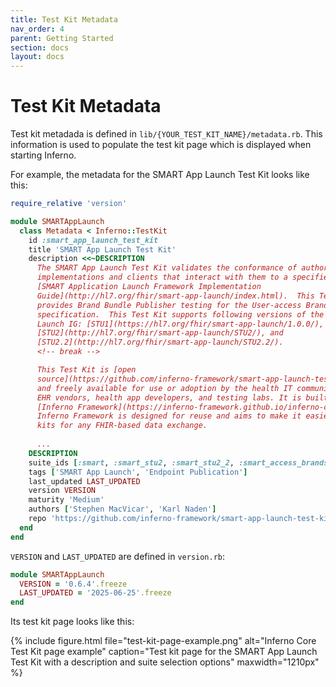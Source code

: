 ```yaml
---
title: Test Kit Metadata
nav_order: 4
parent: Getting Started
section: docs
layout: docs
---
```


# Test Kit Metadata
Test kit metadada is defined in `lib/{YOUR_TEST_KIT_NAME}/metadata.rb`. This
information is used to populate the test kit page which is displayed when
starting Inferno.

For example, the metadata for the SMART App Launch Test Kit looks like this:

```ruby
require_relative 'version'

module SMARTAppLaunch
  class Metadata < Inferno::TestKit
    id :smart_app_launch_test_kit
    title 'SMART App Launch Test Kit'
    description <<~DESCRIPTION
      The SMART App Launch Test Kit validates the conformance of authorization server
      implementations and clients that interact with them to a specified version of the
      [SMART Application Launch Framework Implementation
      Guide](http://hl7.org/fhir/smart-app-launch/index.html).  This Test Kit also
      provides Brand Bundle Publisher testing for the User-access Brands and Endpoints
      specification.  This Test Kit supports following versions of the SMART App
      Launch IG: [STU1](https://hl7.org/fhir/smart-app-launch/1.0.0/),
      [STU2](http://hl7.org/fhir/smart-app-launch/STU2/), and
      [STU2.2](http://hl7.org/fhir/smart-app-launch/STU2.2/).
      <!-- break -->

      This Test Kit is [open
      source](https://github.com/inferno-framework/smart-app-launch-test-kit#license)
      and freely available for use or adoption by the health IT community including
      EHR vendors, health app developers, and testing labs. It is built using the
      [Inferno Framework](https://inferno-framework.github.io/inferno-core/). The
      Inferno Framework is designed for reuse and aims to make it easier to build test
      kits for any FHIR-based data exchange.
  
      ...
    DESCRIPTION
    suite_ids [:smart, :smart_stu2, :smart_stu2_2, :smart_access_brands, :smart_client_stu2_2]
    tags ['SMART App Launch', 'Endpoint Publication']
    last_updated LAST_UPDATED
    version VERSION
    maturity 'Medium'
    authors ['Stephen MacVicar', 'Karl Naden']
    repo 'https://github.com/inferno-framework/smart-app-launch-test-kit'
  end
end
```

`VERSION` and `LAST_UPDATED` are defined in `version.rb`:
```ruby
module SMARTAppLaunch
  VERSION = '0.6.4'.freeze
  LAST_UPDATED = '2025-06-25'.freeze
end
```

Its test kit page looks like this:

{% include figure.html 
    file="test-kit-page-example.png"
    alt="Inferno Core Test Kit page example"
    caption="Test kit page for the SMART App Launch Test Kit with a description and suite selection options"
    maxwidth="1210px"
%}
